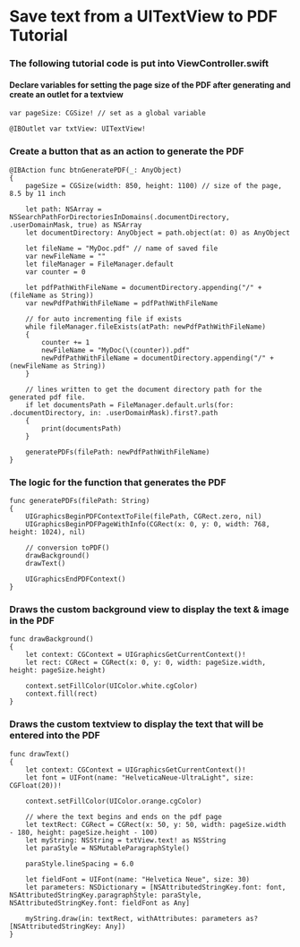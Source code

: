 # Save text from a UITextView to PDF Tutorial

### The following tutorial code is put into ViewController.swift

#### Declare variables for setting the page size of the PDF after generating and create an outlet for a textview

```
var pageSize: CGSize! // set as a global variable
```

```
@IBOutlet var txtView: UITextView!
```

### Create a button that as an action to generate the PDF

```
@IBAction func btnGeneratePDF(_: AnyObject)
{
    pageSize = CGSize(width: 850, height: 1100) // size of the page, 8.5 by 11 inch
    
    let path: NSArray = NSSearchPathForDirectoriesInDomains(.documentDirectory, .userDomainMask, true) as NSArray
    let documentDirectory: AnyObject = path.object(at: 0) as AnyObject
    
    let fileName = "MyDoc.pdf" // name of saved file
    var newFileName = ""
    let fileManager = FileManager.default
    var counter = 0
    
    let pdfPathWithFileName = documentDirectory.appending("/" + (fileName as String))
    var newPdfPathWithFileName = pdfPathWithFileName
    
    // for auto incrementing file if exists
    while fileManager.fileExists(atPath: newPdfPathWithFileName)
    {
        counter += 1
        newFileName = "MyDoc(\(counter)).pdf"
        newPdfPathWithFileName = documentDirectory.appending("/" + (newFileName as String))
    }
    
    // lines written to get the document directory path for the generated pdf file.
    if let documentsPath = FileManager.default.urls(for: .documentDirectory, in: .userDomainMask).first?.path
    {
        print(documentsPath)
    }
    
    generatePDFs(filePath: newPdfPathWithFileName)
}
```

### The logic for the function that generates the PDF
```
func generatePDFs(filePath: String)
{
    UIGraphicsBeginPDFContextToFile(filePath, CGRect.zero, nil)
    UIGraphicsBeginPDFPageWithInfo(CGRect(x: 0, y: 0, width: 768, height: 1024), nil)
    
    // conversion toPDF()
    drawBackground()
    drawText()
    
    UIGraphicsEndPDFContext()
}
```

### Draws the custom background view to display the text & image in the PDF
```
func drawBackground()
{
    let context: CGContext = UIGraphicsGetCurrentContext()!
    let rect: CGRect = CGRect(x: 0, y: 0, width: pageSize.width, height: pageSize.height)
    
    context.setFillColor(UIColor.white.cgColor)
    context.fill(rect)
}
```

### Draws the custom textview to display the text that will be entered into the PDF
```
func drawText()
{
    let context: CGContext = UIGraphicsGetCurrentContext()!
    let font = UIFont(name: "HelveticaNeue-UltraLight", size: CGFloat(20))!
    
    context.setFillColor(UIColor.orange.cgColor)
    
    // where the text begins and ends on the pdf page
    let textRect: CGRect = CGRect(x: 50, y: 50, width: pageSize.width - 180, height: pageSize.height - 100)
    let myString: NSString = txtView.text! as NSString
    let paraStyle = NSMutableParagraphStyle()
    
    paraStyle.lineSpacing = 6.0
    
    let fieldFont = UIFont(name: "Helvetica Neue", size: 30)
    let parameters: NSDictionary = [NSAttributedStringKey.font: font, NSAttributedStringKey.paragraphStyle: paraStyle, NSAttributedStringKey.font: fieldFont as Any]
    
    myString.draw(in: textRect, withAttributes: parameters as? [NSAttributedStringKey: Any])
}
```
